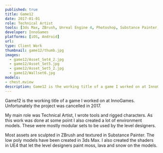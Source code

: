 ```yaml
---
published: true
title: Game12
date: 2017-01-01
role: Technical Artist
tools: [3ds Max, ZBrush, Unreal Engine 4, Photoshop, Substance Painter, Substance Designer]
developer: InnoGames
platforms: [iOS, Android]
url:
type: Client Work
thumbnail: game12/thumb.jpg
images:
  - game12/Asset_Set4_2.jpg
  - game12/Asset_Set5.jpg
  - game12/Asset_Set5_2.jpg
  - game12/Wallset6.jpg
models:
- chest.mview
description: Game12 is the working title of a game I worked on at InnoGames. My main role was Technical Artist, I wrote tools and rigged characters.
---
```

Game12 is the working title of a game I worked on at InnoGames. Unfortunately the project was cancelled in 2017.

My main role was Technical Artist, I wrote tools and rigged characters. As this work was done at some point I also created a lot of environment models. These were mostly modular sets to be used by the level designers.

Most assets are sculpted in ZBrush and textured in Substance Painter. The low poly models have been created in 3ds Max. I also created the shaders in UE4 that let the level designers paint moss, lava and snow on the models.
